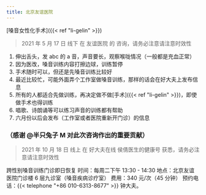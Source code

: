 ```yaml
---
title: 北京友谊医院
---
```


[嗓音女性化手术]({{< ref "li-gelin" >}})

> 2021 年 5 月 17 日 线下 在 友谊医院 的 咨询，请务必注意请注意时效性

1. 伸出舌头，发 abc 的 a 音，声音要长，观察喉咙情况（一般都是充血正常）
1. 因为医改，嗓音训练内容打擦边球，训练暂停
1. 手术随时可以，但还是先嗓音训练比较好
1. 最近比较忙，可能外面弄个工作室做嗓音训练，那样的话会在好大夫上发布信息
1. 所有的人都适合先做训练，再决定做不做[手术]({{< ref "li-gelin" >}})，即使做手术也得训练
1. 唱歌、诗朗诵等可以练习声音的训练都有帮助
1. 六月份以后会发布（工作室或者医院重新开门诊）的信息

### （感谢 @半只兔子 M 对此次咨询作出的重要贡献）

> 2021 年 10 月 18 日 线上 在 好大夫在线 侯倩医生的健康号 获悉，请务必注意请注意时效性

跨性别嗓音训练门诊即日恢复
时间：每周二下午 13:30 - 14:30
地点：北京友谊医院门诊楼 6 层九诊室（嗓音疾病诊疗室）
费用：340 元/次（45 分钟）
预约电话：{{< telephone "+86 010-6313-8677" >}} 钟大夫。
